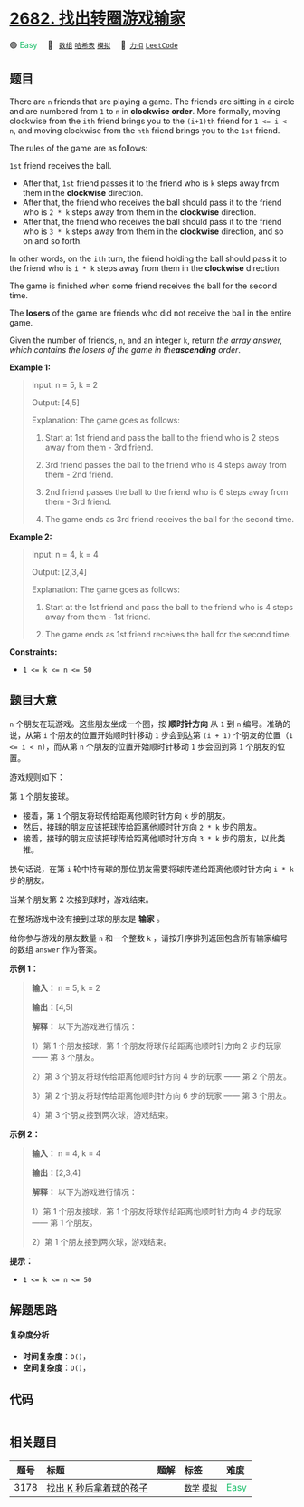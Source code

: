# [2682. 找出转圈游戏输家](https://2xiao.github.io/leetcode-js/problem/2682.html)

🟢 <font color=#15bd66>Easy</font>&emsp; 🔖&ensp; [`数组`](/tag/array.md) [`哈希表`](/tag/hash-table.md) [`模拟`](/tag/simulation.md)&emsp; 🔗&ensp;[`力扣`](https://leetcode.cn/problems/find-the-losers-of-the-circular-game) [`LeetCode`](https://leetcode.com/problems/find-the-losers-of-the-circular-game)

## 题目

There are `n` friends that are playing a game. The friends are sitting in a
circle and are numbered from `1` to `n` in **clockwise order**. More formally,
moving clockwise from the `ith` friend brings you to the `(i+1)th` friend for
`1 <= i < n`, and moving clockwise from the `nth` friend brings you to the
`1st` friend.

The rules of the game are as follows:

`1st` friend receives the ball.

  * After that, `1st` friend passes it to the friend who is `k` steps away from them in the **clockwise** direction.
  * After that, the friend who receives the ball should pass it to the friend who is `2 * k` steps away from them in the **clockwise** direction.
  * After that, the friend who receives the ball should pass it to the friend who is `3 * k` steps away from them in the **clockwise** direction, and so on and so forth.

In other words, on the `ith` turn, the friend holding the ball should pass it
to the friend who is `i * k` steps away from them in the **clockwise**
direction.

The game is finished when some friend receives the ball for the second time.

The **losers** of the game are friends who did not receive the ball in the
entire game.

Given the number of friends, `n`, and an integer `k`, return _the array
answer, which contains the losers of the game in the**ascending** order_.



**Example 1:**

> Input: n = 5, k = 2
> 
> Output: [4,5]
> 
> Explanation: The game goes as follows:
> 
> 1) Start at 1st friend and pass the ball to the friend who is 2 steps away from them - 3rd friend.
> 
> 2) 3rd friend passes the ball to the friend who is 4 steps away from them - 2nd friend.
> 
> 3) 2nd friend passes the ball to the friend who is 6 steps away from them  - 3rd friend.
> 
> 4) The game ends as 3rd friend receives the ball for the second time.

**Example 2:**

> Input: n = 4, k = 4
> 
> Output: [2,3,4]
> 
> Explanation: The game goes as follows:
> 
> 1) Start at the 1st friend and pass the ball to the friend who is 4 steps away from them - 1st friend.
> 
> 2) The game ends as 1st friend receives the ball for the second time.

**Constraints:**

  * `1 <= k <= n <= 50`


## 题目大意

`n` 个朋友在玩游戏。这些朋友坐成一个圈，按 **顺时针方向** 从 `1` 到 `n` 编号。准确的说，从第 `i` 个朋友的位置开始顺时针移动 `1`
步会到达第 `(i + 1)` 个朋友的位置（`1 <= i < n`），而从第 `n` 个朋友的位置开始顺时针移动 `1` 步会回到第 `1`
个朋友的位置。

游戏规则如下：

第 `1` 个朋友接球。

  * 接着，第 `1` 个朋友将球传给距离他顺时针方向 `k` 步的朋友。
  * 然后，接球的朋友应该把球传给距离他顺时针方向 `2 * k` 步的朋友。
  * 接着，接球的朋友应该把球传给距离他顺时针方向 `3 * k` 步的朋友，以此类推。

换句话说，在第 `i` 轮中持有球的那位朋友需要将球传递给距离他顺时针方向 `i * k` 步的朋友。

当某个朋友第 2 次接到球时，游戏结束。

在整场游戏中没有接到过球的朋友是 **输家** 。

给你参与游戏的朋友数量 `n` 和一个整数 `k` ，请按升序排列返回包含所有输家编号的数组 `answer` 作为答案。



**示例 1：**

> 
> 
> 
> 
> 
> **输入：** n = 5, k = 2
> 
> **输出：**[4,5]
> 
> **解释：** 以下为游戏进行情况：
> 
> 1）第 1 个朋友接球，第 1 个朋友将球传给距离他顺时针方向 2 步的玩家 —— 第 3 个朋友。
> 
> 2）第 3 个朋友将球传给距离他顺时针方向 4 步的玩家 —— 第 2 个朋友。
> 
> 3）第 2 个朋友将球传给距离他顺时针方向 6 步的玩家 —— 第 3 个朋友。
> 
> 4）第 3 个朋友接到两次球，游戏结束。
> 
> 

**示例 2：**

> 
> 
> 
> 
> 
> **输入：** n = 4, k = 4
> 
> **输出：**[2,3,4]
> 
> **解释：** 以下为游戏进行情况：
> 
> 1）第 1 个朋友接球，第 1 个朋友将球传给距离他顺时针方向 4 步的玩家 —— 第 1 个朋友。
> 
> 2）第 1 个朋友接到两次球，游戏结束。



**提示：**

  * `1 <= k <= n <= 50`


## 解题思路

#### 复杂度分析

- **时间复杂度**：`O()`，
- **空间复杂度**：`O()`，

## 代码

```javascript

```

## 相关题目

<!-- prettier-ignore -->
| 题号 | 标题 | 题解 | 标签 | 难度 |
| :------: | :------ | :------: | :------ | :------ |
| 3178 | [找出 K 秒后拿着球的孩子](https://leetcode.com/problems/find-the-child-who-has-the-ball-after-k-seconds) |  |  [`数学`](/tag/math.md) [`模拟`](/tag/simulation.md) | <font color=#15bd66>Easy</font> |